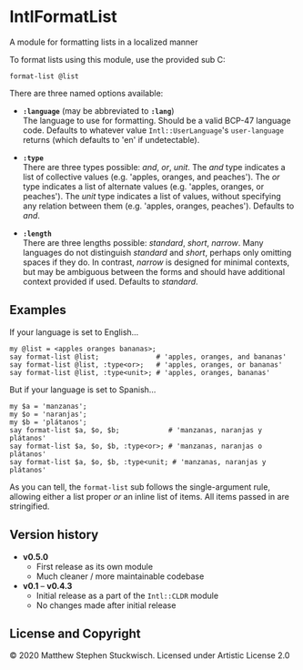 # IntlFormatList
 A module for formatting lists in a localized manner

To format lists using this module, use the provided sub C<format-list>:

    format-list @list

There are three named options available:

  * **`:language`** (may be abbreviated to **`:lang`**)  
The language to use for formatting.
Should be a valid BCP-47 language code.
Defaults to whatever value `Intl::UserLanguage`'s `user-language` returns (which defaults to 'en' if undetectable).
  * **`:type`**  
There are three types possible: *and*, *or*, *unit*.
The *and* type indicates a list of collective values (e.g. 'apples, oranges, and peaches').
The *or* type indicates a list of alternate values (e.g. 'apples, oranges, or peaches').
The *unit* type indicates a list of values, without specifying any relation between them (e.g. 'apples, oranges, peaches').
Defaults to *and*.

  * **`:length`**  
There are three lengths possible: *standard*, *short*, *narrow*.
Many languages do not distinguish *standard* and *short*, perhaps only omitting spaces if they do.
In contrast, *narrow* is designed for minimal contexts, but may be ambiguous between the forms and should have additional context provided if used.
Defaults to *standard*.

## Examples

If your language is set to English…

    my @list = <apples oranges bananas>;
    say format-list @list;              # 'apples, oranges, and bananas'
    say format-list @list, :type<or>;   # 'apples, oranges, or bananas'
    say format-list @list, :type<unit>; # 'apples, oranges, bananas'

But if your language is set to Spanish…

    my $a = 'manzanas';
    my $o = 'naranjas';
    my $b = 'plátanos';
    say format-list $a, $o, $b;            # 'manzanas, naranjas y plátanos'
    say format-list $a, $o, $b, :type<or>; # 'manzanas, naranjas o plátanos'
    say format-list $a, $o, $b, :type<unit; # 'manzanas, naranjas y plátanos'

As you can tell, the `format-list` sub follows the single-argument rule, allowing either a list proper *or* an inline list of items.
All items passed in are stringified.

## Version history

  * **v0.5.0**  
    * First release as its own module
    * Much cleaner / more maintainable codebase
  * **v0.1** – **v0.4.3**
    * Initial release as a part of the `Intl::CLDR` module
    * No changes made after initial release

## License and Copyright

© 2020 Matthew Stephen Stuckwisch.  Licensed under Artistic License 2.0